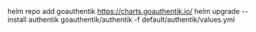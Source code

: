 helm repo add goauthentik https://charts.goauthentik.io/
helm upgrade --install authentik goauthentik/authentik -f default/authentik/values.yml 
